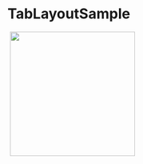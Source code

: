 # TabLayoutSample
<img src= "https://user-images.githubusercontent.com/41166029/168684858-21c2e993-97a2-4921-80f9-d4173cd96688.gif" width="250" hspace="5"/> 

